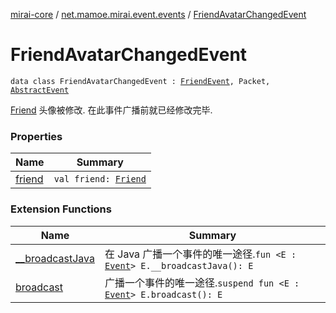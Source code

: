 [mirai-core](../../index.md) / [net.mamoe.mirai.event.events](../index.md) / [FriendAvatarChangedEvent](./index.md)

# FriendAvatarChangedEvent

`data class FriendAvatarChangedEvent : `[`FriendEvent`](../-friend-event/index.md)`, Packet, `[`AbstractEvent`](../../net.mamoe.mirai.event/-abstract-event/index.md)

[Friend](../../net.mamoe.mirai.contact/-friend/index.md) 头像被修改. 在此事件广播前就已经修改完毕.

### Properties

| Name | Summary |
|---|---|
| [friend](friend.md) | `val friend: `[`Friend`](../../net.mamoe.mirai.contact/-friend/index.md) |

### Extension Functions

| Name | Summary |
|---|---|
| [__broadcastJava](../../net.mamoe.mirai.event/__broadcast-java.md) | 在 Java 广播一个事件的唯一途径.`fun <E : `[`Event`](../../net.mamoe.mirai.event/-event/index.md)`> E.__broadcastJava(): E` |
| [broadcast](../../net.mamoe.mirai.event/broadcast.md) | 广播一个事件的唯一途径.`suspend fun <E : `[`Event`](../../net.mamoe.mirai.event/-event/index.md)`> E.broadcast(): E` |
